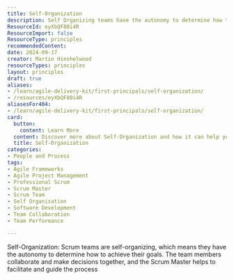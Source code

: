 ```yaml
---
title: Self-Organization
description: Self Organizing teams have the autonomy to determine how to achieve their goals
ResourceId: eyXbQF80i4R
ResourceImport: false
ResourceType: principles
recommendedContent: 
date: 2024-09-17
creator: Martin Hinshelwood
resourceTypes: principles
layout: principles
draft: true
aliases:
- /learn/agile-delivery-kit/first-principals/self-organization/
- /resources/eyXbQF80i4R
aliasesFor404:
- /learn/agile-delivery-kit/first-principals/self-organization/
card:
  button:
    content: Learn More
  content: Discover more about Self-Organization and how it can help you in your Agile journey!
  title: Self-Organization
categories:
- People and Process
tags:
- Agile Frameworks
- Agile Project Management
- Professional Scrum
- Scrum Master
- Scrum Team
- Self Organisation
- Software Development
- Team Collaboration
- Team Performance

---
```

Self-Organization: Scrum teams are self-organizing, which means they have the autonomy to determine how to achieve their goals. The team members collaborate and make decisions together, and the Scrum Master helps to facilitate and guide the process
